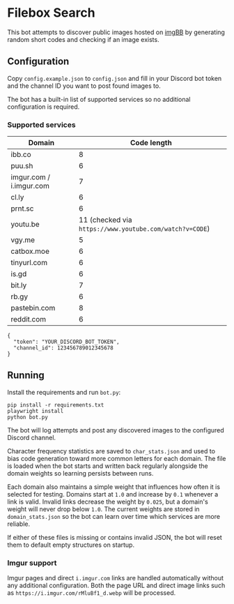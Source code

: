 # Filebox Search

This bot attempts to discover public images hosted on [imgBB](https://imgbb.com) by generating random short codes and checking if an image exists.

## Configuration

Copy `config.example.json` to `config.json` and fill in your Discord bot token and the channel ID you want to post found images to.

The bot has a built-in list of supported services so no additional configuration is required.

### Supported services

| Domain | Code length |
| ------ | ----------- |
| ibb.co | 8 |
| puu.sh | 6 |
| imgur.com / i.imgur.com | 7 |
| cl.ly | 6 |
| prnt.sc | 6 |
| youtu.be | 11 (checked via `https://www.youtube.com/watch?v=CODE`) |
| vgy.me | 5 |
| catbox.moe | 6 |
| tinyurl.com | 6 |
| is.gd | 6 |
| bit.ly | 7 |
| rb.gy | 6 |
| pastebin.com | 8 |
| reddit.com | 6 |


```
{
  "token": "YOUR_DISCORD_BOT_TOKEN",
  "channel_id": 123456789012345678
}
```

## Running

Install the requirements and run `bot.py`:

```
pip install -r requirements.txt
playwright install
python bot.py
```

The bot will log attempts and post any discovered images to the configured Discord channel.

Character frequency statistics are saved to `char_stats.json` and used to bias code generation toward more common letters for each domain. The file is loaded when the bot starts and written back regularly alongside the domain weights so learning persists between runs.

Each domain also maintains a simple weight that influences how often it is selected for testing. Domains start at `1.0` and increase by `0.1` whenever a link is valid. Invalid links decrease the weight by `0.025`, but a domain's weight will never drop below `1.0`. The current weights are stored in `domain_stats.json` so the bot can learn over time which services are more reliable.

If either of these files is missing or contains invalid JSON, the bot will reset
them to default empty structures on startup.

### Imgur support

Imgur pages and direct `i.imgur.com` links are handled automatically without any additional configuration. Both the page URL and direct image links such as `https://i.imgur.com/rMluBf1_d.webp` will be processed.


